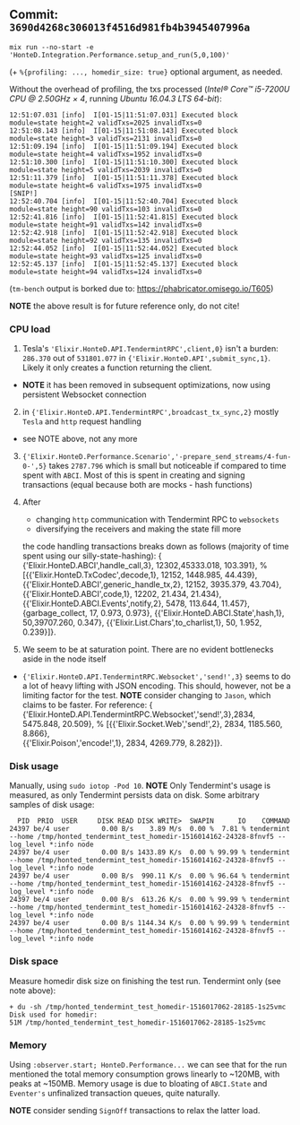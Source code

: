 ## Commit: `3690d4268c306013f4516d981fb4b3945407996a`

```
mix run --no-start -e 'HonteD.Integration.Performance.setup_and_run(5,0,100)'
```
(+ `%{profiling: ..., homedir_size: true}` optional argument, as needed.

Without the overhead of profiling, the txs processed (_Intel® Core™ i5-7200U CPU @ 2.50GHz × 4_, running _Ubuntu 16.04.3 LTS 64-bit_):
```
12:51:07.031 [info]  I[01-15|11:51:07.031] Executed block                               module=state height=2 validTxs=2025 invalidTxs=0
12:51:08.143 [info]  I[01-15|11:51:08.143] Executed block                               module=state height=3 validTxs=2131 invalidTxs=0
12:51:09.194 [info]  I[01-15|11:51:09.194] Executed block                               module=state height=4 validTxs=1952 invalidTxs=0
12:51:10.300 [info]  I[01-15|11:51:10.300] Executed block                               module=state height=5 validTxs=2039 invalidTxs=0
12:51:11.379 [info]  I[01-15|11:51:11.378] Executed block                               module=state height=6 validTxs=1975 invalidTxs=0
[SNIP!]
12:52:40.704 [info]  I[01-15|11:52:40.704] Executed block                               module=state height=90 validTxs=103 invalidTxs=0
12:52:41.816 [info]  I[01-15|11:52:41.815] Executed block                               module=state height=91 validTxs=142 invalidTxs=0
12:52:42.918 [info]  I[01-15|11:52:42.918] Executed block                               module=state height=92 validTxs=135 invalidTxs=0
12:52:44.052 [info]  I[01-15|11:52:44.052] Executed block                               module=state height=93 validTxs=125 invalidTxs=0
12:52:45.137 [info]  I[01-15|11:52:45.137] Executed block                               module=state height=94 validTxs=124 invalidTxs=0
```

(`tm-bench` output is borked due to: https://phabricator.omisego.io/T605)

**NOTE** the above result is for future reference only, do not cite!

### CPU load

1. Tesla's `'Elixir.HonteD.API.TendermintRPC',client,0}` isn't a burden: `286.370` out of `531801.077` in `{'Elixir.HonteD.API',submit_sync,1}`. Likely it only creates a function returning the client.
  - **NOTE** it has been removed in subsequent optimizations, now using persistent Websocket connection
2. in `{'Elixir.HonteD.API.TendermintRPC',broadcast_tx_sync,2}` mostly `Tesla` and `http` request handling
  - see NOTE above, not any more
3. `{'Elixir.HonteD.Performance.Scenario','-prepare_send_streams/4-fun-0-',5}` takes `2787.796` which is small but noticeable if compared to time spent with `ABCI`. Most of this is spent in creating and signing transactions (equal because both are mocks - hash functions)
6. After 
   - changing `http` communication with Tendermint RPC to `websockets`
   - diversifying the receivers and making the state fill more
   
   the code handling transactions breaks down as follows (majority of time spent using our silly-state-hashing):
          { {'Elixir.HonteD.ABCI',handle_call,3},       12302,45333.018,  103.391},     %
          [{{'Elixir.HonteD.TxCodec',decode,1},         12152, 1448.985,   44.439},
           {{'Elixir.HonteD.ABCI',generic_handle_tx,2}, 12152, 3935.379,   43.704},
           {{'Elixir.HonteD.ABCI',code,1},              12202,   21.434,   21.434},
           {{'Elixir.HonteD.ABCI.Events',notify,2},     5478,  113.644,   11.457},
           {garbage_collect,                              17,    0.973,    0.973},
           {{'Elixir.HonteD.ABCI.State',hash,1},          50,39707.260,    0.347},
           {{'Elixir.List.Chars',to_charlist,1},          50,    1.952,    0.239}]}.
7. We seem to be at saturation point. There are no evident bottlenecks aside in the node itself
  - `{'Elixir.HonteD.API.TendermintRPC.Websocket','send!',3}` seems to do a lot of heavy lifting with JSON encoding.
  This should, however, not be a limiting factor for the test. **NOTE** consider changing to `Jason`,
  which claims to be faster. For reference:
         { {'Elixir.HonteD.API.TendermintRPC.Websocket','send!',3},2834, 5475.848,   20.509},     %
         [{{'Elixir.Socket.Web','send!',2},            2834, 1185.560,    8.866},      
          {{'Elixir.Poison','encode!',1},              2834, 4269.779,    8.282}]}.    

### Disk usage

Manually, using `sudo iotop -Pod 10`.
**NOTE** Only Tendermint's usage is measured, as only Tendermint persists data on disk.
Some arbitrary samples of disk usage:
```
  PID  PRIO  USER     DISK READ DISK WRITE>  SWAPIN      IO    COMMAND
24397 be/4 user        0.00 B/s    3.89 M/s  0.00 %  7.81 % tendermint --home /tmp/honted_tendermint_test_homedir-1516014162-24328-8fnvf5 --log_level *:info node
24397 be/4 user        0.00 B/s 1433.89 K/s  0.00 % 99.99 % tendermint --home /tmp/honted_tendermint_test_homedir-1516014162-24328-8fnvf5 --log_level *:info node
24397 be/4 user        0.00 B/s  990.11 K/s  0.00 % 96.64 % tendermint --home /tmp/honted_tendermint_test_homedir-1516014162-24328-8fnvf5 --log_level *:info node
24397 be/4 user        0.00 B/s  613.26 K/s  0.00 % 99.99 % tendermint --home /tmp/honted_tendermint_test_homedir-1516014162-24328-8fnvf5 --log_level *:info node
24397 be/4 user        0.00 B/s 1144.34 K/s  0.00 % 99.99 % tendermint --home /tmp/honted_tendermint_test_homedir-1516014162-24328-8fnvf5 --log_level *:info node
```

### Disk space

Measure homedir disk size on finishing the test run.
Tendermint only (see note above):
```
+ du -sh /tmp/honted_tendermint_test_homedir-1516017062-28185-1s25vmc
Disk used for homedir:
51M	/tmp/honted_tendermint_test_homedir-1516017062-28185-1s25vmc
```

### Memory

Using `:observer.start; HonteD.Performance...` we can see that 
for the run mentioned the total memory consumption grows linearly to ~120MB, with peaks at ~150MB.
Memory usage is due to bloating of `ABCI.State` and `Eventer's` unfinalized transaction queues, quite naturally.

**NOTE** consider sending `SignOff` transactions to relax the latter load.
